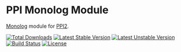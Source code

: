 PPI Monolog Module
==================

[@php]:     http://php.net/         "PHP: Hypertext Preprocessor"
[@ppi]:     http://ppi.io/          "PPI Framework - The PHP Meta Framework!"
[@composer]: https://github.com/composer/composer  "Dependency Manager for PHP"

[Monolog][@composer] module for [PPI2][@ppi].

[![Total Downloads](https://poser.pugx.org/ppi/composer-module/downloads.png)](https://packagist.org/packages/ppi/composer-module)
[![Latest Stable Version](https://poser.pugx.org/ppi/composer-module/v/stable.png)](https://packagist.org/packages/ppi/composer-module)
[![Latest Unstable Version](https://poser.pugx.org/ppi/composer-module/v/unstable.png)](https://packagist.org/packages/ppi/composer-module)
[![Build Status](https://secure.travis-ci.org/ppi/ppi-composer-module.png)](http://travis-ci.org/ppi/ppi-composer-module)
[![License](https://poser.pugx.org/ppi/composer-module/license.png)](https://packagist.org/packages/ppi/composer-module)
